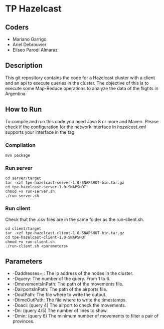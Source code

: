 # TP Hazelcast

## Coders

- Mariano Garrigo
- Ariel Debrouvier
- Eliseo Parodi Almaraz

## Description

This git repository contains the code for a Hazelcast cluster with a client and an api to execute queries in the
cluster. The objective of this is to execute some Map-Reduce operations to analyze the data of the flights in Argentina.

## How to Run

To compile and run this code you need Java 8 or more and Maven. Please check if the configuration for the network
interface in *hazelcast.xml* supports your interface in the <interfaces> tag.

### Compilation

```
mvn package
```

### Run server

```
cd server/target
tar -xzf tpe-hazelcast-server-1.0-SNAPSHOT-bin.tar.gz
cd tpe-hazelcast-server-1.0-SNAPSHOT
chmod +x run-server.sh
./run-server.sh
```

### Run client

Check that the .csv files are in the same folder as the run-client.sh.

```
cd client/target
tar -xzf tpe-hazelcast-client-1.0-SNAPSHOT-bin.tar.gz
cd tpe-hazelcast-client-1.0-SNAPSHOT
chmod +x run-client.sh
./run-client.sh <parameters>
```

## Parameters

- -Daddresses=<ip>;<ip>: The ip address of the nodes in the cluster.
- -Dquery: The number of the query. From 1 to 6.
- -DmovementsInPath: The path of the movements file.
- -DairportsInPath: The path of the airports file.
- -DoutPath: The file where to write the output.
- -DtimeOutPath: The file where to write the timestamps.
- -Doaci: (query 4) The airport to check the movements.
- -Dn: (query 4/5) The number of lines to show.
- -Dmin: (query 6) The minimum number of movements to filter a pair of provinces.
